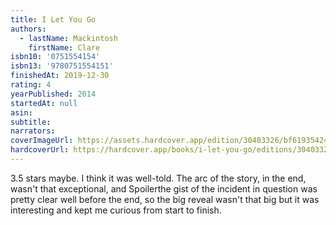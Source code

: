 ```yaml
---
title: I Let You Go
authors:
  - lastName: Mackintosh
    firstName: Clare
isbn10: '0751554154'
isbn13: '9780751554151'
finishedAt: 2019-12-30
rating: 4
yearPublished: 2014
startedAt: null
asin:
subtitle:
narrators:
coverImageUrl: https://assets.hardcover.app/edition/30403326/bf61935424e592cc264fb060bc61d158ecdf75ba.jpeg
hardcoverUrl: https://hardcover.app/books/i-let-you-go/editions/30403326
---
```


3.5 stars maybe. I think it was well-told. The arc of the story, in the end, wasn't that exceptional, and Spoilerthe gist of the incident in question was pretty clear well before the end, so the big reveal wasn't that big but it was interesting and kept me curious from start to finish.
